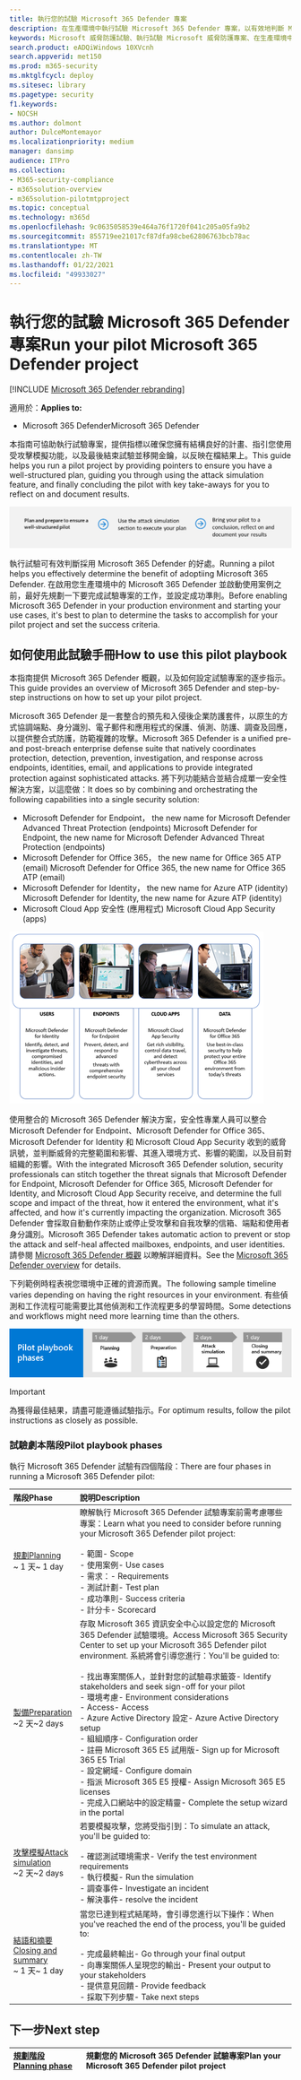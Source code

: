 ```yaml
---
title: 執行您的試驗 Microsoft 365 Defender 專案
description: 在生產環境中執行試驗 Microsoft 365 Defender 專案，以有效地判斷 Microsoft 365 Defender 的好處和採用。
keywords: Microsoft 威脅防護試驗、執行試驗 Microsoft 威脅防護專案、在生產環境中評估 Microsoft 威脅防護、Microsoft 威脅防護試驗專案、網路安全性、進一步持續性威脅、企業安全性、裝置、裝置、身分識別、使用者、資料、應用程式、事件、自動化調查與補救、進一步搜尋
search.product: eADQiWindows 10XVcnh
search.appverid: met150
ms.prod: m365-security
ms.mktglfcycl: deploy
ms.sitesec: library
ms.pagetype: security
f1.keywords:
- NOCSH
ms.author: dolmont
author: DulceMontemayor
ms.localizationpriority: medium
manager: dansimp
audience: ITPro
ms.collection:
- M365-security-compliance
- m365solution-overview
- m365solution-pilotmtpproject
ms.topic: conceptual
ms.technology: m365d
ms.openlocfilehash: 9c0635058539e464a76f1720f041c205a05fa9b2
ms.sourcegitcommit: 855719ee21017cf87dfa98cbe62806763bcb78ac
ms.translationtype: MT
ms.contentlocale: zh-TW
ms.lasthandoff: 01/22/2021
ms.locfileid: "49933027"
---
```

# <a name="run-your-pilot-microsoft-365-defender-project"></a><span data-ttu-id="15965-104">執行您的試驗 Microsoft 365 Defender 專案</span><span class="sxs-lookup"><span data-stu-id="15965-104">Run your pilot Microsoft 365 Defender project</span></span> 

[!INCLUDE [Microsoft 365 Defender rebranding](../includes/microsoft-defender.md)]


<span data-ttu-id="15965-105">適用於：</span><span class="sxs-lookup"><span data-stu-id="15965-105">**Applies to:**</span></span>
- <span data-ttu-id="15965-106">Microsoft 365 Defender</span><span class="sxs-lookup"><span data-stu-id="15965-106">Microsoft 365 Defender</span></span>


<span data-ttu-id="15965-107">本指南可協助執行試驗專案，提供指標以確保您擁有結構良好的計畫、指引您使用受攻擊模擬功能，以及最後結束試驗並移開金鑰，以反映在檔結果上。</span><span class="sxs-lookup"><span data-stu-id="15965-107">This guide helps you run a pilot project by providing pointers to ensure you have a well-structured plan, guiding you through using the attack simulation feature, and finally concluding the pilot with key take-aways for you to reflect on and document results.</span></span>

![執行 Microsoft 365 Defender 試驗階段](../../media/pilotphases.png)


<span data-ttu-id="15965-109">執行試驗可有效判斷採用 Microsoft 365 Defender 的好處。</span><span class="sxs-lookup"><span data-stu-id="15965-109">Running a pilot helps you effectively determine the benefit of adoptiing Microsoft 365 Defender.</span></span> <span data-ttu-id="15965-110">在啟用您生產環境中的 Microsoft 365 Defender 並啟動使用案例之前，最好先規劃一下要完成試驗專案的工作，並設定成功準則。</span><span class="sxs-lookup"><span data-stu-id="15965-110">Before enabling Microsoft 365 Defender in your production environment and starting your use cases, it's best to plan to determine the tasks to accomplish for your pilot project and set the success criteria.</span></span> 


## <a name="how-to-use-this-pilot-playbook"></a><span data-ttu-id="15965-111">如何使用此試驗手冊</span><span class="sxs-lookup"><span data-stu-id="15965-111">How to use this pilot playbook</span></span>

<span data-ttu-id="15965-112">本指南提供 Microsoft 365 Defender 概觀，以及如何設定試驗專案的逐步指示。</span><span class="sxs-lookup"><span data-stu-id="15965-112">This guide provides an overview of Microsoft 365 Defender and step-by-step instructions on how to set up your pilot project.</span></span> 

<span data-ttu-id="15965-113">Microsoft 365 Defender 是一套整合的預先和入侵後企業防護套件，以原生的方式協調端點、身分識別、電子郵件和應用程式的保護、偵測、防護、調查及回應，以提供整合式防護，防範複雜的攻擊。</span><span class="sxs-lookup"><span data-stu-id="15965-113">Microsoft 365 Defender is a unified pre- and post-breach enterprise defense suite that natively coordinates protection, detection, prevention, investigation, and response across endpoints, identities, email, and applications to provide integrated protection against sophisticated attacks.</span></span> <span data-ttu-id="15965-114">將下列功能結合並結合成單一安全性解決方案，以這麼做：</span><span class="sxs-lookup"><span data-stu-id="15965-114">It does so by combining and orchestrating the following capabilities into a single security solution:</span></span>
  - <span data-ttu-id="15965-115">Microsoft Defender for Endpoint， the new name for Microsoft Defender Advanced Threat Protection (endpoints) </span><span class="sxs-lookup"><span data-stu-id="15965-115">Microsoft Defender for Endpoint, the new name for Microsoft Defender Advanced Threat Protection (endpoints)</span></span>
  - <span data-ttu-id="15965-116">Microsoft Defender for Office 365， the new name for Office 365 ATP (email) </span><span class="sxs-lookup"><span data-stu-id="15965-116">Microsoft Defender for Office 365, the new name for Office 365 ATP (email)</span></span> 
  - <span data-ttu-id="15965-117">Microsoft Defender for Identity， the new name for Azure ATP (identity) </span><span class="sxs-lookup"><span data-stu-id="15965-117">Microsoft Defender for Identity, the new name for Azure ATP (identity)</span></span> 
  - <span data-ttu-id="15965-118">Microsoft Cloud App 安全性 (應用程式) </span><span class="sxs-lookup"><span data-stu-id="15965-118">Microsoft Cloud App Security (apps)</span></span>

![適用于of_Microsoft使用者 、Microsoft Defender for Endpoint 端點、雲端應用程式、Microsoft Cloud App 安全性及資料之 Microsoft Defender for Office 365 之使用者的 365 Defender 解決方案影像](../../media/mtp/m365pillars.png)

<span data-ttu-id="15965-120">使用整合的 Microsoft 365 Defender 解決方案，安全性專業人員可以整合 Microsoft Defender for Endpoint、Microsoft Defender for Office 365、Microsoft Defender for Identity 和 Microsoft Cloud App Security 收到的威脅訊號，並判斷威脅的完整範圍和影響、其進入環境方式、影響的範圍，以及目前對組織的影響。</span><span class="sxs-lookup"><span data-stu-id="15965-120">With the integrated Microsoft 365 Defender solution, security professionals can stitch together the threat signals that Microsoft Defender for Endpoint, Microsoft Defender for Office 365, Microsoft Defender for Identity, and Microsoft Cloud App Security receive, and determine the full scope and impact of the threat, how it entered the environment, what it's affected, and how it's currently impacting the organization.</span></span> <span data-ttu-id="15965-121">Microsoft 365 Defender 會採取自動動作來防止或停止受攻擊和自我攻擊的信箱、端點和使用者身分識別。</span><span class="sxs-lookup"><span data-stu-id="15965-121">Microsoft 365 Defender takes automatic action to prevent or stop the attack and self-heal affected mailboxes, endpoints, and user identities.</span></span> <span data-ttu-id="15965-122">請參閱 [Microsoft 365 Defender 概觀](https://docs.microsoft.com/microsoft-365/security/mtp/microsoft-threat-protection) 以瞭解詳細資料。</span><span class="sxs-lookup"><span data-stu-id="15965-122">See the [Microsoft 365 Defender overview](https://docs.microsoft.com/microsoft-365/security/mtp/microsoft-threat-protection) for details.</span></span>



<span data-ttu-id="15965-123">下列範例時程表視您環境中正確的資源而異。</span><span class="sxs-lookup"><span data-stu-id="15965-123">The following sample timeline varies depending on having the right resources in your environment.</span></span> <span data-ttu-id="15965-124">有些偵測和工作流程可能需要比其他偵測和工作流程更多的學習時間。</span><span class="sxs-lookup"><span data-stu-id="15965-124">Some detections and workflows might need more learning time than the others.</span></span>

![執行 Microsoft 365 Defender 試驗的範例時程表](../../media/phase-diagrams/pilot-phases.png)

>[!IMPORTANT]
><span data-ttu-id="15965-126">為獲得最佳結果，請盡可能遵循試驗指示。</span><span class="sxs-lookup"><span data-stu-id="15965-126">For optimum results, follow the pilot instructions as closely as possible.</span></span>


### <a name="pilot-playbook-phases"></a><span data-ttu-id="15965-127">試驗劇本階段</span><span class="sxs-lookup"><span data-stu-id="15965-127">Pilot playbook phases</span></span> 

<span data-ttu-id="15965-128">執行 Microsoft 365 Defender 試驗有四個階段：</span><span class="sxs-lookup"><span data-stu-id="15965-128">There are four phases in running a Microsoft 365 Defender pilot:</span></span>

|<span data-ttu-id="15965-129">階段</span><span class="sxs-lookup"><span data-stu-id="15965-129">Phase</span></span> | <span data-ttu-id="15965-130">說明</span><span class="sxs-lookup"><span data-stu-id="15965-130">Description</span></span> | 
|:-------|:-----|
| [<span data-ttu-id="15965-131">規劃</span><span class="sxs-lookup"><span data-stu-id="15965-131">Planning</span></span>](mtp-pilot-plan.md)<br> <span data-ttu-id="15965-132">~ 1 天</span><span class="sxs-lookup"><span data-stu-id="15965-132">~ 1 day</span></span>| <span data-ttu-id="15965-133">瞭解執行 Microsoft 365 Defender 試驗專案前需考慮哪些專案：</span><span class="sxs-lookup"><span data-stu-id="15965-133">Learn what you need to consider before running your Microsoft 365 Defender pilot project:</span></span> <br><br><span data-ttu-id="15965-134">- 範圍</span><span class="sxs-lookup"><span data-stu-id="15965-134">- Scope</span></span> <br> <span data-ttu-id="15965-135">- 使用案例</span><span class="sxs-lookup"><span data-stu-id="15965-135">- Use cases</span></span> <br><span data-ttu-id="15965-136">- 需求：</span><span class="sxs-lookup"><span data-stu-id="15965-136">- Requirements</span></span> <br><span data-ttu-id="15965-137">- 測試計劃</span><span class="sxs-lookup"><span data-stu-id="15965-137">- Test plan</span></span> <br> <span data-ttu-id="15965-138">- 成功準則</span><span class="sxs-lookup"><span data-stu-id="15965-138">- Success criteria</span></span> <br> <span data-ttu-id="15965-139">- 計分卡</span><span class="sxs-lookup"><span data-stu-id="15965-139">- Scorecard</span></span> 
| [<span data-ttu-id="15965-140">製備</span><span class="sxs-lookup"><span data-stu-id="15965-140">Preparation</span></span>](mtp-evaluation.md) <br><span data-ttu-id="15965-141">~2 天</span><span class="sxs-lookup"><span data-stu-id="15965-141">~2 days</span></span>|  <span data-ttu-id="15965-142">存取 Microsoft 365 資訊安全中心以設定您的 Microsoft 365 Defender 試驗環境。</span><span class="sxs-lookup"><span data-stu-id="15965-142">Access Microsoft 365 Security Center to set up your Microsoft 365 Defender pilot  environment.</span></span> <span data-ttu-id="15965-143">系統將會引導您進行：</span><span class="sxs-lookup"><span data-stu-id="15965-143">You'll be guided to:</span></span><br><br><span data-ttu-id="15965-144">- 找出專案關係人，並針對您的試驗尋求籤簽</span><span class="sxs-lookup"><span data-stu-id="15965-144">- Identify stakeholders and seek sign-off for your pilot</span></span> <br> <span data-ttu-id="15965-145">- 環境考慮</span><span class="sxs-lookup"><span data-stu-id="15965-145">- Environment considerations</span></span> <br><span data-ttu-id="15965-146">- Access</span><span class="sxs-lookup"><span data-stu-id="15965-146">- Access</span></span> <br><span data-ttu-id="15965-147">- Azure Active Directory 設定</span><span class="sxs-lookup"><span data-stu-id="15965-147">- Azure Active Directory setup</span></span> <br> <span data-ttu-id="15965-148">- 組組順序</span><span class="sxs-lookup"><span data-stu-id="15965-148">- Configuration order</span></span> <br> <span data-ttu-id="15965-149">- 註冊 Microsoft 365 E5 試用版</span><span class="sxs-lookup"><span data-stu-id="15965-149">- Sign up for Microsoft 365 E5 Trial</span></span> <br> <span data-ttu-id="15965-150">- 設定網域</span><span class="sxs-lookup"><span data-stu-id="15965-150">- Configure domain</span></span> <br><span data-ttu-id="15965-151">- 指派 Microsoft 365 E5 授權</span><span class="sxs-lookup"><span data-stu-id="15965-151">- Assign Microsoft 365 E5 licenses</span></span> <br> <span data-ttu-id="15965-152">- 完成入口網站中的設定精靈</span><span class="sxs-lookup"><span data-stu-id="15965-152">- Complete the setup wizard in the portal</span></span>|
| [<span data-ttu-id="15965-153">攻擊模擬</span><span class="sxs-lookup"><span data-stu-id="15965-153">Attack simulation</span></span>](mtp-pilot-simulate.md) <br><span data-ttu-id="15965-154">~2 天</span><span class="sxs-lookup"><span data-stu-id="15965-154">~2 days</span></span>| <span data-ttu-id="15965-155">若要模擬攻擊，您將受指引到：</span><span class="sxs-lookup"><span data-stu-id="15965-155">To simulate an attack, you'll be guided to:</span></span><br><br><span data-ttu-id="15965-156">- 確認測試環境需求</span><span class="sxs-lookup"><span data-stu-id="15965-156">- Verify the test environment requirements</span></span> <br><span data-ttu-id="15965-157">- 執行模擬</span><span class="sxs-lookup"><span data-stu-id="15965-157">-  Run the simulation</span></span> <br><span data-ttu-id="15965-158">- 調查事件</span><span class="sxs-lookup"><span data-stu-id="15965-158">- Investigate an incident</span></span> <br><span data-ttu-id="15965-159">- 解決事件</span><span class="sxs-lookup"><span data-stu-id="15965-159">- resolve the incident</span></span> 
| [<span data-ttu-id="15965-160">結語和摘要</span><span class="sxs-lookup"><span data-stu-id="15965-160">Closing and summary</span></span>](mtp-pilot-close.md) <br><span data-ttu-id="15965-161">~ 1 天</span><span class="sxs-lookup"><span data-stu-id="15965-161">~ 1 day</span></span>| <span data-ttu-id="15965-162">當您已達到程式結尾時，會引導您進行以下操作：</span><span class="sxs-lookup"><span data-stu-id="15965-162">When you've reached the end of the process, you'll be guided to:</span></span><br><br><span data-ttu-id="15965-163">- 完成最終輸出</span><span class="sxs-lookup"><span data-stu-id="15965-163">- Go through your final output</span></span><br><span data-ttu-id="15965-164">- 向專案關係人呈現您的輸出</span><span class="sxs-lookup"><span data-stu-id="15965-164">- Present your output to your stakeholders</span></span> <br><span data-ttu-id="15965-165">- 提供意見回饋</span><span class="sxs-lookup"><span data-stu-id="15965-165">- Provide feedback</span></span> <br><span data-ttu-id="15965-166">- 採取下列步驟</span><span class="sxs-lookup"><span data-stu-id="15965-166">- Take next steps</span></span> 

## <a name="next-step"></a><span data-ttu-id="15965-167">下一步</span><span class="sxs-lookup"><span data-stu-id="15965-167">Next step</span></span>
|[<span data-ttu-id="15965-168">規劃階段</span><span class="sxs-lookup"><span data-stu-id="15965-168">Planning phase</span></span>](mtp-pilot-plan.md) | <span data-ttu-id="15965-169">規劃您的 Microsoft 365 Defender 試驗專案</span><span class="sxs-lookup"><span data-stu-id="15965-169">Plan your Microsoft 365 Defender pilot project</span></span> 
|:-------|:-----|
